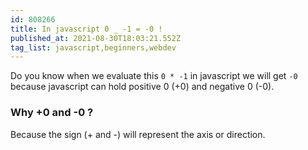 ```yaml
---
id: 808266
title: In javascript 0 _ -1 = -0 !
published_at: 2021-08-30T18:03:21.552Z
tag_list: javascript,beginners,webdev
---
```


Do you know when we evaluate this `0 * -1` in javascript we will get `-0` because javascript can hold positive 0 (+0) and negative 0 (-0).

### Why +0 and -0 ?

Because the sign (+ and -) will represent the axis or direction.
